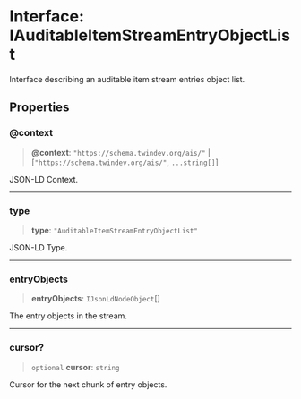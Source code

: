# Interface: IAuditableItemStreamEntryObjectList

Interface describing an auditable item stream entries object list.

## Properties

### @context

> **@context**: `"https://schema.twindev.org/ais/"` \| [`"https://schema.twindev.org/ais/"`, `...string[]`]

JSON-LD Context.

***

### type

> **type**: `"AuditableItemStreamEntryObjectList"`

JSON-LD Type.

***

### entryObjects

> **entryObjects**: `IJsonLdNodeObject`[]

The entry objects in the stream.

***

### cursor?

> `optional` **cursor**: `string`

Cursor for the next chunk of entry objects.

